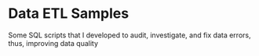 # Data ETL Samples

Some SQL scripts that I developed to audit, investigate, and fix data errors, thus, improving data quality
